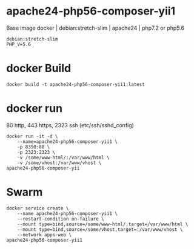 # apache24-php56-composer-yii1

Base image docker | debian:stretch-slim | apache24 | php7.2 or php5.6

```
debian:stretch-slim
PHP_V=5.6
```

# docker Build
```
docker build -t apache24-php56-composer-yii1:latest
```

# docker run

80 http, 443 https, 2323 ssh (etc/ssh/sshd_config)

```
docker run -it -d \
    --name=apache24-php56-composer-yii1 \
    -p 8350:80 \
    -p 2323:2323 \
    -v /some/www-html/:/var/www/html \
    -v /some/vhost:/var/www/vhost \
apache24-php56-composer-yii
```

# Swarm

```
docker service create \
    --name apache24-php56-composer-yii1 \
    --restart-condition on-failure \
    --mount type=bind,source=/some/www-html/,target=/var/www/html \
    --mount type=bind,source=/some/vhost,target=:/var/www/vhost \
    --network apps-web \
apache24-php56-composer-yii1
```
